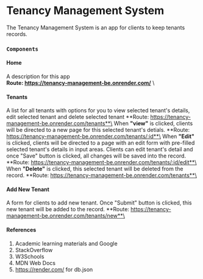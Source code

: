 # Tenancy Management System
The Tenancy Management System is an app for clients to keep tenants records.
### `Components`
#### Home
A description for this app
\
**Route: https://tenancy-management-be.onrender.com/**
\
#### Tenants
A list for all tenants with options for you to view selected tenant's details, edit selected tenant and delete selected tenant
\**Route: https://tenancy-management-be.onrender.com/tenants**\
When **"view"** is clicked, clients will be directed to a new page for this selected tenant's detials.
\**Route: https://tenancy-management-be.onrender.com/tenants/:id**\
When **"Edit"** is clicked, clients will be directed to a page with an edit form with pre-filled selected tenant's details in input areas. Clients can edit tenant's detail and once "Save" button is clicked, all changes will be saved into the record.
\**Route: https://tenancy-management-be.onrender.com/tenants/:id/edit**\
When **"Delete"** is clicked, this selected tenant will be deleted from the record.
\**Route: https://tenancy-management-be.onrender.com/tenants**\
#### Add New Tenant
A form for clients to add new tenant. Once "Submit" button is clicked, this new tenant will be added to the record.
\**Route: https://tenancy-management-be.onrender.com/tenants/new**\
#### References
1. Academic learning materials and Google
2. StackOverflow
3. W3Schools
4. MDN Web Docs
5. https://render.com/ for db.json








